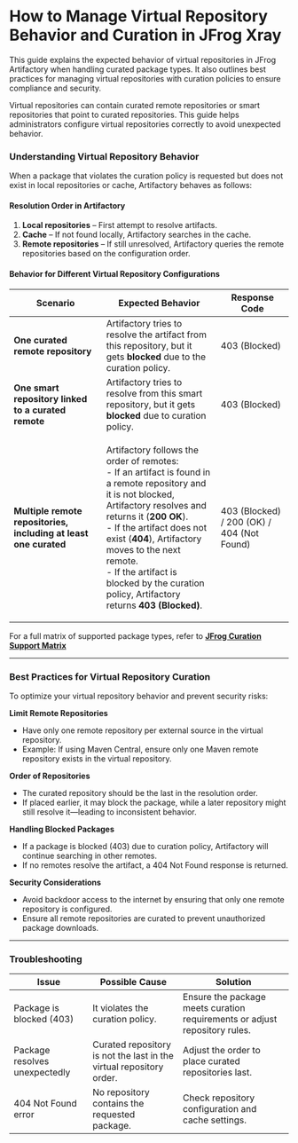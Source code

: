 # How to Manage Virtual Repository Behavior and Curation in JFrog Xray

This guide explains the expected behavior of virtual repositories in JFrog Artifactory when handling curated package types. It also outlines best practices for managing virtual repositories with curation policies to ensure compliance and security.

Virtual repositories can contain curated remote repositories or smart repositories that point to curated repositories. This guide helps administrators configure virtual repositories correctly to avoid unexpected behavior.

### **Understanding Virtual Repository Behavior**

When a package that violates the curation policy is requested but does not exist in local repositories or cache, Artifactory behaves as follows:

#### **Resolution Order in Artifactory**

1. **Local repositories** – First attempt to resolve artifacts.
2. **Cache** – If not found locally, Artifactory searches in the cache.
3. **Remote repositories** – If still unresolved, Artifactory queries the remote repositories based on the configuration order.

#### **Behavior for Different Virtual Repository Configurations**

| Scenario                                                         | Expected Behavior                                                                                                                                                                                                                                                                                                                                                                                        | Response Code                              |
| ---------------------------------------------------------------- | -------------------------------------------------------------------------------------------------------------------------------------------------------------------------------------------------------------------------------------------------------------------------------------------------------------------------------------------------------------------------------------------------------- | ------------------------------------------ |
| **One curated remote repository**                                | Artifactory tries to resolve the artifact from this repository, but it gets **blocked** due to the curation policy.                                                                                                                                                                                                                                                                                      | 403 (Blocked)                              |
| **One smart repository linked to a curated remote**              | Artifactory tries to resolve from this smart repository, but it gets **blocked** due to curation policy.                                                                                                                                                                                                                                                                                                 | 403 (Blocked)                              |
| **Multiple remote repositories, including at least one curated** | <p>Artifactory follows the order of remotes:<br>- If an artifact is found in a remote repository and it is not blocked, Artifactory resolves and returns it (<strong>200 OK</strong>).<br>- If the artifact does not exist (<strong>404</strong>), Artifactory moves to the next remote.<br>- If the artifact is blocked by the curation policy, Artifactory returns <strong>403 (Blocked)</strong>.</p> | 403 (Blocked) / 200 (OK) / 404 (Not Found) |

For a full matrix of supported package types, refer to [**JFrog Curation Support Matrix**](../supported-technologies.md)

***

### **Best Practices for Virtual Repository Curation**

To optimize your virtual repository behavior and prevent security risks:

**Limit Remote Repositories**

* Have only one remote repository per external source in the virtual repository.
* Example: If using Maven Central, ensure only one Maven remote repository exists in the virtual repository.

**Order of Repositories**

* The curated repository should be the last in the resolution order.
* If placed earlier, it may block the package, while a later repository might still resolve it—leading to inconsistent behavior.

**Handling Blocked Packages**

* If a package is blocked (403) due to curation policy, Artifactory will continue searching in other remotes.
* If no remotes resolve the artifact, a 404 Not Found response is returned.

**Security Considerations**

* Avoid backdoor access to the internet by ensuring that only one remote repository is configured.
* Ensure all remote repositories are curated to prevent unauthorized package downloads.

***

### **Troubleshooting**

| **Issue**                     | **Possible Cause**                                                  | **Solution**                                                               |
| ----------------------------- | ------------------------------------------------------------------- | -------------------------------------------------------------------------- |
| Package is blocked (403)      | It violates the curation policy.                                    | Ensure the package meets curation requirements or adjust repository rules. |
| Package resolves unexpectedly | Curated repository is not the last in the virtual repository order. | Adjust the order to place curated repositories last.                       |
| 404 Not Found error           | No repository contains the requested package.                       | Check repository configuration and cache settings.                         |
